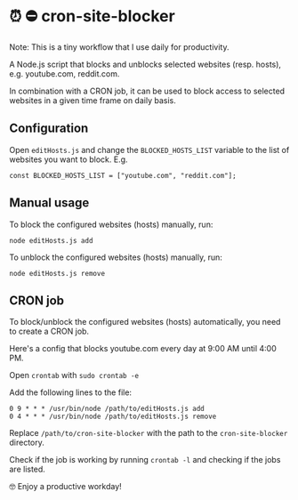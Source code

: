 # ⏰ ⛔ cron-site-blocker

Note: This is a tiny workflow that I use daily for productivity.

A Node.js script that blocks and unblocks selected websites (resp. hosts), e.g. youtube.com, reddit.com.

In combination with a CRON job, it can be used to block access to selected websites in a given time frame on daily basis.

## Configuration

Open `editHosts.js` and change the `BLOCKED_HOSTS_LIST` variable to the list of websites you want to block. E.g.

```
const BLOCKED_HOSTS_LIST = ["youtube.com", "reddit.com"];
```

## Manual usage

To block the configured websites (hosts) manually, run:

```
node editHosts.js add
```

To unblock the configured websites (hosts) manually, run:

```
node editHosts.js remove
```

## CRON job

To block/unblock the configured websites (hosts) automatically, you need to create a CRON job.

Here's a config that blocks youtube.com every day at 9:00 AM until 4:00 PM.

Open `crontab` with `sudo crontab -e`

Add the following lines to the file:

```
0 9 * * * /usr/bin/node /path/to/editHosts.js add
0 4 * * * /usr/bin/node /path/to/editHosts.js remove
```

Replace `/path/to/cron-site-blocker` with the path to the `cron-site-blocker` directory.

Check if the job is working by running `crontab -l` and checking if the jobs are listed.

🤓 Enjoy a productive workday!
